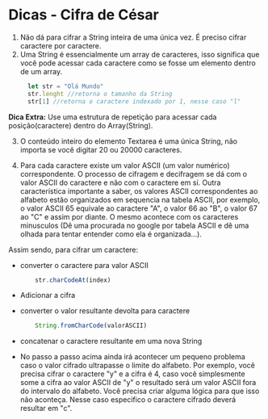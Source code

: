 # Dicas - Cifra de César 
1. Não dá para cifrar a String inteira de uma única vez. É preciso cifrar caractere por caractere. 
2. Uma String é essencialmente um array de caracteres, isso significa que você pode acessar cada caractere como se fosse um elemento dentro de um array.
    ```javascript
      let str = "Olá Mundo"
      str.lenght //retorna o tamanho da String 
      str[1] //retorna o caractere indexado por 1, nesse caso "l"
    ```
**Dica Extra:** Use uma estrutura de repetição para acessar cada posição(caractere) dentro do Array(String). 

3. O conteúdo inteiro do elemento Textarea é uma única String, não importa se você digitar 20 ou 20000 caracteres. 

4. Para cada caractere existe um valor ASCII (um valor numérico) correspondente. O processo de cifragem e decifragem se dá com o valor ASCII do caractere e não com o caractere em sí. 
Outra característica importante a saber, os valores ASCII correspondentes ao alfabeto estão organizados em sequencia na tabela ASCII, por exemplo, o valor ASCII 65 equivale ao caractere "A", o valor 66 ao "B", o valor 67 ao "C" e assim por diante. O mesmo acontece com os caracteres minusculos (Dê uma procurada no google por tabela ASCII e dê uma olhada para tentar entender como ela é organizada...). 

Assim sendo, para cifrar um caractere: 
- converter o caractere para valor ASCII

    ```javascript 
        str.charCodeAt(index)
    ```

- Adicionar a cifra 

- converter o valor resultante devolta para caractere 

    ```javascript 
        String.fromCharCode(valorASCII)
    ```
- concatenar o caractere resultante em uma nova String

- No passo a passo acima ainda irá acontecer um pequeno problema caso o valor cifrado ultrapasse o limite do alfabeto. Por exemplo, você precisa cifrar o caractere "y" e a cifra é 4, caso você simplesmente some a cifra ao valor ASCII de "y" o resultado será um valor ASCII fora do intervalo do alfabeto. Você precisa criar alguma lógica para que isso não aconteça. Nesse caso especifico o caractere cifrado deverá resultar em "c".


